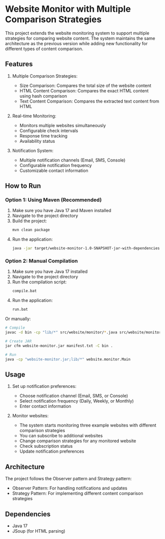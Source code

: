 # Website Monitor with Multiple Comparison Strategies

This project extends the website monitoring system to support multiple strategies for comparing website content. The system maintains the same architecture as the previous version while adding new functionality for different types of content comparison.

## Features

1. Multiple Comparison Strategies:
   - Size Comparison: Compares the total size of the website content
   - HTML Content Comparison: Compares the exact HTML content using hash comparison
   - Text Content Comparison: Compares the extracted text content from HTML

2. Real-time Monitoring:
   - Monitors multiple websites simultaneously
   - Configurable check intervals
   - Response time tracking
   - Availability status

3. Notification System:
   - Multiple notification channels (Email, SMS, Console)
   - Configurable notification frequency
   - Customizable contact information

## How to Run

### Option 1: Using Maven (Recommended)

1. Make sure you have Java 17 and Maven installed
2. Navigate to the project directory
3. Build the project:
   ```bash
   mvn clean package
   ```
4. Run the application:
   ```bash
   java -jar target/website-monitor-1.0-SNAPSHOT-jar-with-dependencies.jar
   ```

### Option 2: Manual Compilation

1. Make sure you have Java 17 installed
2. Navigate to the project directory
3. Run the compilation script:
   ```bash
   compile.bat
   ```
4. Run the application:
   ```bash
   run.bat
   ```

Or manually:
```bash
# Compile
javac -d bin -cp "lib/*" src/website/monitor/*.java src/website/monitor/strategies/*.java

# Create JAR
jar cfm website-monitor.jar manifest.txt -C bin .

# Run
java -cp "website-monitor.jar;lib/*" website.monitor.Main
```

## Usage

1. Set up notification preferences:
   - Choose notification channel (Email, SMS, or Console)
   - Select notification frequency (Daily, Weekly, or Monthly)
   - Enter contact information

2. Monitor websites:
   - The system starts monitoring three example websites with different comparison strategies
   - You can subscribe to additional websites
   - Change comparison strategies for any monitored website
   - Check subscription status
   - Update notification preferences

## Architecture

The project follows the Observer pattern and Strategy pattern:
- Observer Pattern: For handling notifications and updates
- Strategy Pattern: For implementing different content comparison strategies

## Dependencies

- Java 17
- JSoup (for HTML parsing) 